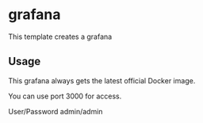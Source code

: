 # grafana

This template creates a grafana

## Usage

This grafana always gets the latest official Docker image.

You can use port 3000 for access. 

User/Password admin/admin
